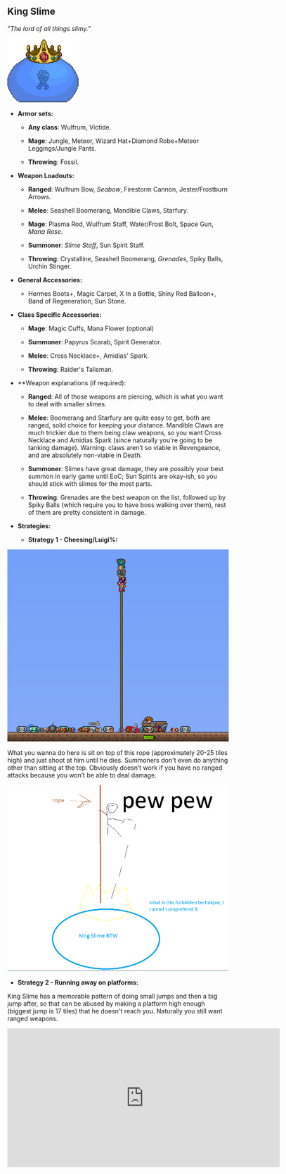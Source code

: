 ## King Slime

*"The lord of all things slimy."*

![KS](../public/BMbpD6rCZ1qoniF20u7H2A_img_1.png)

* **Armor sets:**

    * **Any class**: Wulfrum, Victide.

    * **Mage**: Jungle, Meteor, Wizard Hat+Diamond Robe+Meteor Leggings/Jungle Pants.

    * **Throwing**: Fossil.

* **Weapon Loadouts:**

    * **Ranged**: Wulfrum Bow, *Seabow*, Firestorm Cannon, Jester/Frostburn Arrows.

    * **Melee**: Seashell Boomerang, Mandible Claws, Starfury.

    * **Mage**: Plasma Rod, Wulfrum Staff, Water/Frost Bolt, Space Gun, *Mana Rose*.

    * **Summoner**: *Slime Staff*, Sun Spirit Staff.

    * **Throwing**: Crystalline, Seashell Boomerang, *Grenades*, Spiky Balls, Urchin Stinger.

* **General Accessories:**

    * Hermes Boots+, Magic Carpet, X In a Bottle, Shiny Red Balloon+, Band of Regeneration, Sun Stone.

* **Class Specific Accessories:**

    * **Mage**: Magic Cuffs, Mana Flower (optional)

    * **Summoner**: Papyrus Scarab, Spirit Generator.

    * **Melee**: Cross Necklace+, Amidias' Spark.

    * **Throwing**: Raider's Talisman.

* **Weapon explanations (if required):

    * **Ranged**: All of those weapons are piercing, which is what you want to deal with smaller slimes.

    * **Melee**: Boomerang and Starfury are quite easy to get, both are ranged, solid choice for keeping your distance. Mandible Claws are much trickier due to them being claw weapons, so you want Cross Necklace and Amidias Spark (since naturally you're going to be tanking damage). Warning: claws aren’t so viable in Revengeance, and are absolutely non-viable in Death.

    * **Summoner**: Slimes have great damage, they are possibly your best summon in early game until EoC; Sun Spirits are okay-ish, so you should stick with slimes for the most parts.

    * **Throwing**: Grenades are the best weapon on the list, followed up by Spiky Balls (which require you to have boss walking over them), rest of them are pretty consistent in damage.

* **Strategies:**

   * **Strategy 1 - Cheesing/Luigi%:**

![Incomprehensible.](../public/BMbpD6rCZ1qoniF20u7H2A_img_2.png)

What you wanna do here is sit on top of this rope (approximately 20-25 tiles high) and just shoot at him until he dies. Summoners don't even do anything other than sitting at the top. Obviously doesn’t work if you have no ranged attacks because you won’t be able to deal damage.

![image alt text](../public/BMbpD6rCZ1qoniF20u7H2A_img_3.png)

   * **Strategy 2 - Running away on platforms:**

King Slime has a memorable pattern of doing small jumps and then a big jump after, so that can be abused by making a platform high enough (biggest jump is 17 tiles) that he doesn't reach you. Naturally you still want ranged weapons.

<div align="center"><iframe width="620" height="315" src="https://www.youtube.com/embed/rxJCyBr4qvs" frameborder="0"></iframe></div>
